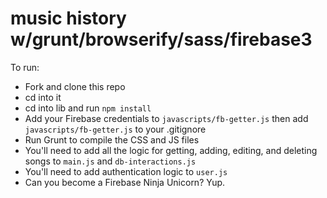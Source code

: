 # music history w/grunt/browserify/sass/firebase3

To run:
+ Fork and clone this repo
+ cd into it
+ cd into lib and run `npm install`
+ Add your Firebase credentials to `javascripts/fb-getter.js` then add `javascripts/fb-getter.js` to your .gitignore
+ Run Grunt to compile the CSS and JS files
+ You'll need to add all the logic for getting, adding, editing, and deleting songs to `main.js` and `db-interactions.js`
+ You'll need to add authentication logic to `user.js`
+ Can you become a Firebase Ninja Unicorn? Yup.
